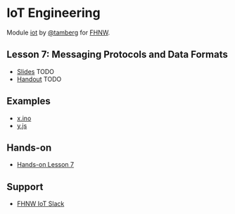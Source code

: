 # IoT Engineering
Module [iot](https://www.fhnw.ch/de/studium/module/9280188) by [@tamberg](https://twitter.com/tamberg) for [FHNW](https://www.fhnw.ch/).

## Lesson 7: Messaging Protocols and Data Formats
- [Slides](http://www.tamberg.org/fhnw/2019/IoT07MessagingProtocols.pdf) TODO
- [Handout](http://www.tamberg.org/fhnw/2019/IoT07MessagingProtocolsHandout.pdf) TODO

## Examples
- [x.ino](x.ino)
- [y.js](y.js)

## Hands-on
- [Hands-on Lesson 7](../../../../fhnw-iot-work-07/blob/master/README.md)

## Support
- [FHNW IoT Slack](https://fhnw-iot.slack.com/)
